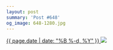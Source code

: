 ```yaml
---
layout: post
summary: 'Post #648'
og_image: 648-1280.jpg
---
```


<p>
 <time>
  <a href="/648">
   {{ page.date | date: "%B %-d, %Y" }}
  </a>
 </time>
 <a href="/648">
  <img sizes="(min-width: 700px) 50vw, calc(100vw - 2rem)" src="{{ site.assets_url }}/648-640.jpg" srcset="{{ site.assets_url }}/648-320.jpg 320w, {{ site.assets_url }}/648-640.jpg 640w, {{ site.assets_url }}/648-960.jpg 960w, {{ site.assets_url }}/648-1280.jpg 1280w"/>
 </a>
</p>
